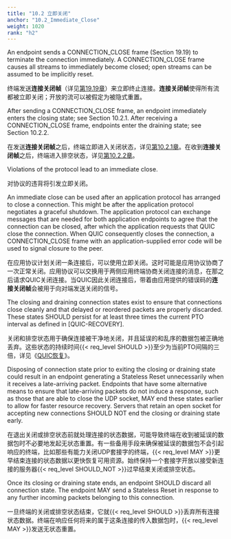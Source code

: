 ```yaml
---
title: "10.2 立即关闭"
anchor: "10.2_Immediate_Close"
weight: 1020
rank: "h2"
---
```


An endpoint sends a CONNECTION_CLOSE frame (Section 19.19) to terminate the connection immediately. A CONNECTION_CLOSE frame causes all streams to immediately become closed; open streams can be assumed to be implicitly reset.

终端发送**连接关闭帧**（详见[第19.19章]()）来立即终止连接。**连接关闭帧**使得所有流都被立即关闭；开放的流可以被假定为被隐式重置。

After sending a CONNECTION_CLOSE frame, an endpoint immediately enters the closing state; see Section 10.2.1. After receiving a CONNECTION_CLOSE frame, endpoints enter the draining state; see Section 10.2.2.

在发送**连接关闭帧**之后，终端立即进入关闭状态，详见[第10.2.1章]()。在收到**连接关闭帧**之后，终端进入排空状态，详见[第10.2.2章]()。

Violations of the protocol lead to an immediate close.

对协议的违背将引发立即关闭。

An immediate close can be used after an application protocol has arranged to close a connection. This might be after the application protocol negotiates a graceful shutdown. The application protocol can exchange messages that are needed for both application endpoints to agree that the connection can be closed, after which the application requests that QUIC close the connection. When QUIC consequently closes the connection, a CONNECTION_CLOSE frame with an application-supplied error code will be used to signal closure to the peer.

在应用协议计划关闭一条连接后，可以使用立即关闭。这时可能是应用协议协商了一次正常关闭。应用协议可以交换用于两侧应用终端协商关闭连接的消息，在那之后请求QUIC关闭连接。当QUIC因此关闭连接后，带着由应用提供的错误码的**连接关闭帧**会被用于向对端发送关闭的信号。

The closing and draining connection states exist to ensure that connections close cleanly and that delayed or reordered packets are properly discarded. These states SHOULD persist for at least three times the current PTO interval as defined in [QUIC-RECOVERY].

关闭和排空状态用于确保连接被干净地关闭，并且延误的和乱序的数据包被正确地丢弃。这些状态的持续时间{{< req_level SHOULD >}}至少为当前PTO间隔的三倍，详见《[QUIC恢复]()》。

Disposing of connection state prior to exiting the closing or draining state could result in an endpoint generating a Stateless Reset unnecessarily when it receives a late-arriving packet. Endpoints that have some alternative means to ensure that late-arriving packets do not induce a response, such as those that are able to close the UDP socket, MAY end these states earlier to allow for faster resource recovery. Servers that retain an open socket for accepting new connections SHOULD NOT end the closing or draining state early.

在退出关闭或排空状态前就处理连接的状态数据，可能导致终端在收到被延误的数据包时不必要地发起无状态重置。有一些备用手段来确保被延误的数据包不会引起响应的终端，比如那些有能力关闭UDP套接字的终端，{{< req_level MAY >}}更早结束连接的状态数据以更快恢复可用资源。始终保持一个套接字开放以接受新连接的服务器{{< req_level SHOULD_NOT >}}过早结束关闭或排空状态。

Once its closing or draining state ends, an endpoint SHOULD discard all connection state. The endpoint MAY send a Stateless Reset in response to any further incoming packets belonging to this connection.

一旦终端的关闭或排空状态结束，它就{{< req_level SHOULD >}}丢弃所有连接状态数据。终端在响应任何将来的属于这条连接的传入数据包时，{{< req_level MAY >}}发送无状态重置。
